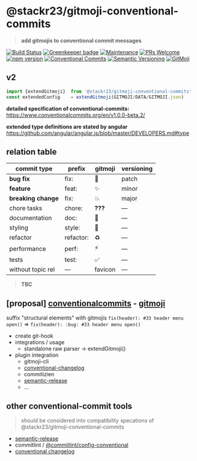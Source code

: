 # @stackr23/gitmoji-conventional-commits 
> __add gitmojis to conventional commit messages__

[![Build Status](https://travis-ci.com/stackr23/gitmoji-conventional-commits.svg?branch=master)](https://travis-ci.com/stackr23/gitmoji-conventional-commit)
[![Greenkeeper badge](https://badges.greenkeeper.io/stackr23/gitmoji-conventional-commits.svg)](https://greenkeeper.io/)
[![Maintenance][maintenance-img]][maintenance-url]
[![PRs Welcome][pr-welcome]](http://makeapullrequest.com)<br />
[![npm version](https://img.shields.io/npm/v/%40stackr23%2Fgitmoji-conventional-commits.svg)](http://npm.im/@stackr23/gitmoji-conventional-commits)
[![Conventional Commits](https://img.shields.io/badge/✔-Conventional%20Commits-blue.svg)](https://conventionalcommits.org) 
[![Semantic Versioning][semantic-img]][semantic-url]
[![GitMoji][gitmoji-img]][gitmoji-url]


<!-- badge urls -->
[gitmoji-img]: https://img.shields.io/badge/%F0%9F%98%BB-gitmoji-F2BF00.svg
[gitmoji-url]: https://gitmoji.carloscuesta.me  
[maintenance-img]: https://img.shields.io/badge/Maintained-yes-brightgreen.svg
[maintenance-url]: https://GitHub.com/stackR23/react23/graphs/commit-activity
[pr-welcome]: https://img.shields.io/badge/PRs-welcome-brightgreen.svg
[semantic-img]: https://img.shields.io/badge/%20%20%F0%9F%93%A6%F0%9F%9A%80-semantic--release-blue.svg
[semantic-url]: https://semver.org/
<!-- /badge urls -->

## v2

```javascript
import {extendGitmoji}  from '@stackr23/gitmoji-conventional-commits'
const extendedConfig    = extendGitmoji(GITMOJI/DATA/GITMOJI.json)
```

__detailed specification of conventional-commits:__  
https://www.conventionalcommits.org/en/v1.0.0-beta.2/

__extended type definitions are stated by angular__  
https://github.com/angular/angular.js/blob/master/DEVELOPERS.md#type

## relation table  

| commit type          | prefix | gitmoji    | versioning |
|--------------------- |--------|------------|------------|
| __bug fix__          | fix:      | :bug:              | patch      |
| __feature__          | feat:     | :sparkles:         | minor      |
| __breaking change__  | fix:      | :boom:             | major      |
| chore tasks          | chore:    | __???__            | —          |
| documentation        | doc:      | :memo:             | —          |
| styling              | style:    | :lipstick:         | —          |
| refactor             | refactor: | :recycle:          | —          |
| performance          | perf:     | :zap:              | —          |
| tests                | test:     | :white_check_mark: | —          |
| without topic rel    | —         | favicon            | —          |

> __TBC__

## [proposal] [conventionalcommits](https://www.conventionalcommits.org/) - [gitmoji](https://gitmoji.carloscuesta.me/)
suffix "structural elements" with gitmojis
`fix(header): #33 header menu open()` => `fix(header): :bug: #33 header menu open()`
* create git-hook 
* integrations / usage
  * standalone raw parser -> extendGitmoji()
* plugin integration
    * gitmoji-cli
    * [conventional-changelog](https://github.com/conventional-changelog/conventional-changelog)
    * commitizien
    * [semantic-release](https://github.com/semantic-release/semantic-release)
    * ...

## other conventional-commit tools
> should be considered into compatibility specations of @stackr23/gitmoji-conventional-commits

* [semantic-release](https://github.com/semantic-release/semantic-release)  
* commitlint / [@commitlint/config-conventional](https://www.npmjs.com/package/@commitlint/config-conventional)  
* [conventional changelog](https://github.com/conventional-changelog/conventional-changelog)  


